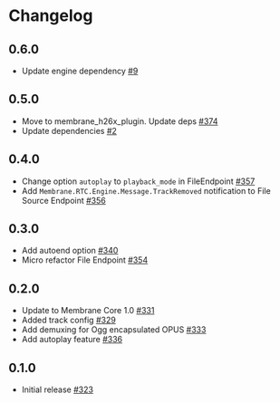 # Changelog

## 0.6.0
* Update engine dependency [#9](https://github.com/fishjam-cloud/membrane_rtc_engine/pull/9)

## 0.5.0
* Move to membrane_h26x_plugin. Update deps [#374](https://github.com/jellyfish-dev/membrane_rtc_engine/pull/374)
* Update dependencies [#2](https://github.com/fishjam-cloud/membrane_rtc_engine/pull/2)


## 0.4.0
* Change option `autoplay` to `playback_mode` in FileEndpoint [#357](https://github.com/jellyfish-dev/membrane_rtc_engine/pull/357)
* Add `Membrane.RTC.Engine.Message.TrackRemoved` notification to File Source Endpoint [#356](https://github.com/jellyfish-dev/membrane_rtc_engine/pull/356)

## 0.3.0
* Add autoend option [#340](https://github.com/jellyfish-dev/membrane_rtc_engine/pull/340)
* Micro refactor File Endpoint [#354](https://github.com/jellyfish-dev/membrane_rtc_engine/pull/354)

## 0.2.0
* Update to Membrane Core 1.0 [#331](https://github.com/jellyfish-dev/membrane_rtc_engine/pull/331)
* Added track config [#329](https://github.com/jellyfish-dev/membrane_rtc_engine/pull/329)
* Add demuxing for Ogg encapsulated OPUS [#333](https://github.com/jellyfish-dev/membrane_rtc_engine/pull/333)
* Add autoplay feature [#336](https://github.com/jellyfish-dev/membrane_rtc_engine/pull/336)

## 0.1.0
* Initial release [#323](https://github.com/jellyfish-dev/membrane_rtc_engine/pull/323)
